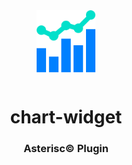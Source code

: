 <div align="center">
  <a href="https://asterisc.io" target="_blank" >
    <img height="100" src="src/assets/icon.svg" style="margin-bottom: 12px">
  </a>

  <h1>chart-widget</h1>
</div>

<div align="center">
  <h3>Asterisc© Plugin</h3>
</div>
